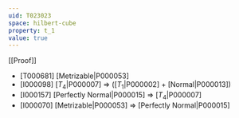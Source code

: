 ```yaml
---
uid: T023023
space: hilbert-cube
property: t_1
value: true
---
```

[[Proof]]

* [T000681] [Metrizable|P000053]
* [I000098] [$T_4$|P000007] => ([$T_1$|P000002] + [Normal|P000013])
* [I000157] [Perfectly Normal|P000015] => [$T_4$|P000007]
* [I000070] [Metrizable|P000053] => [Perfectly Normal|P000015]


